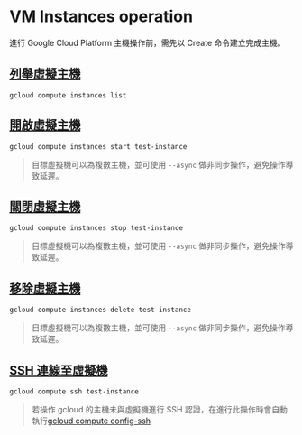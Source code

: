 # VM Instances operation

進行 Google Cloud Platform 主機操作前，需先以 Create 命令建立完成主機。

## [列舉虛擬主機](https://cloud.google.com/sdk/gcloud/reference/compute/instances/list?hl=zh-tw)

```
gcloud compute instances list
```

## [開啟虛擬主機](https://cloud.google.com/sdk/gcloud/reference/compute/instances/start?hl=zh-tw)

```
gcloud compute instances start test-instance
```
> 目標虛擬機可以為複數主機，並可使用 ```--async``` 做非同步操作，避免操作導致延遲。

## [關閉虛擬主機](https://cloud.google.com/sdk/gcloud/reference/compute/instances/stop?hl=zh-tw)

```
gcloud compute instances stop test-instance
```
> 目標虛擬機可以為複數主機，並可使用 ```--async``` 做非同步操作，避免操作導致延遲。

## [移除虛擬主機](https://cloud.google.com/sdk/gcloud/reference/compute/instances/delete?hl=zh-tw)

```
gcloud compute instances delete test-instance
```
> 目標虛擬機可以為複數主機，並可使用 ```--async``` 做非同步操作，避免操作導致延遲。

## [SSH 連線至虛擬機](https://cloud.google.com/sdk/gcloud/reference/compute/ssh?hl=zh-tw)

```
gcloud compute ssh test-instance
```
> 若操作 gcloud 的主機未與虛擬機進行 SSH 認證，在進行此操作時會自動執行[gcloud compute config-ssh](https://cloud.google.com/sdk/gcloud/reference/compute/config-ssh?hl=zh-tw)
